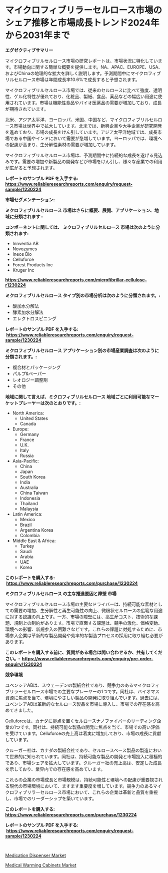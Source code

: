 <p><h1>マイクロフィブリラーセルロース市場のシェア推移と市場成長トレンド2024年から2031年まで</h1></p><p><strong>エグゼクティブサマリー</strong></p>
<p><p>マイクロフィブリルセルロース市場の研究レポートは、市場状況に特化しています。市場動向に関する簡単な概要を提供します。NA、APAC、EUROPE、USA、およびChinaの地理的な拡大を詳しく説明します。予測期間中にマイクロフィブリルセルロース市場は年間成長率10.6%で成長すると予想されます。</p><p>マイクロフィブリルセルロース市場では、従来のセルロースに比べて強度、透明性、ゲル化特性が優れており、化粧品、製紙、食品、薬品などの幅広い用途に使用されています。市場は機能性食品やバイオ医薬品の需要が増加しており、成長が期待されています。</p><p>北米、アジア太平洋、ヨーロッパ、米国、中国など、マイクロフィブリルセルロース市場は世界中で拡大しています。北米では、新興企業や大手企業が研究開発を進めており、市場の成長をけん引しています。アジア太平洋地域では、成長市場である中国やインドにおいて需要が急増しています。ヨーロッパでは、環境への配慮が高まり、生分解性素材の需要が増加しています。</p><p>マイクロフィブリルセルロース市場は、予測期間中に持続的な成長を遂げる見込みです。需要の増加や新製品の開発などが市場をけん引し、様々な産業での利用が広がると予想されます。</p></p>
<p><strong>レポートのサンプル PDF を入手する: <a href="https://www.reliableresearchreports.com/enquiry/request-sample/1230224">https://www.reliableresearchreports.com/enquiry/request-sample/1230224</a></strong></p>
<p><strong>市場セグメンテーション:</strong></p>
<p><strong> ミクロフィブリルセルロース 市場はさらに概要、展開、アプリケーション、地域に分類されます :</strong></p>
<p><strong>コンポーネントに関しては、 ミクロフィブリルセルロース 市場は次のように分類されます: &nbsp;</strong></p>
<p><ul><li>Innventia AB</li><li>Novozymes</li><li>Ineos Bio</li><li>Celluforce</li><li>Forest Products Inc</li><li>Kruger Inc</li></ul></p>
<p><strong><a href="https://www.reliableresearchreports.com/microfibrillar-cellulose-r1230224">https://www.reliableresearchreports.com/microfibrillar-cellulose-r1230224</a></strong></p>
<p><strong> ミクロフィブリルセルロース タイプ別の市場分析は次のように分類されます。:</strong></p>
<p><ul><li>酸加水分解法</li><li>酵素加水分解法</li><li>エレクトロスピニング</li></ul></p>
<p><strong>レポートのサンプル PDF を入手する: &nbsp;<a href="https://www.reliableresearchreports.com/enquiry/request-sample/1230224">https://www.reliableresearchreports.com/enquiry/request-sample/1230224</a></strong></p>
<p><strong> ミクロフィブリルセルロース アプリケーション別の市場産業調査は次のように分類されます。:</strong></p>
<p><ul><li>複合材とパッケージング</li><li>パルプ&ペーパー</li><li>レオロジー調整剤</li><li>その他</li></ul></p>
<p><strong>地域に関して言えば、ミクロフィブリルセルロース 地域ごとに利用可能なマーケットプレーヤーは次のとおりです。:</strong></p>
<p><ul>
    <li>
        North America:
        <ul>
            <li>United States</li>
            <li>Canada</li>
        </ul>
    </li>
    <li>
        Europe:
        <ul>
            <li>Germany</li>
            <li>France</li>
            <li>U.K.</li>
            <li>Italy</li>
            <li>Russia</li>
        </ul>
    </li>
    <li>
        Asia-Pacific:
        <ul>
            <li>China</li>
            <li>Japan</li>
            <li>South Korea</li>
            <li>India</li>
            <li>Australia</li>
            <li>China Taiwan</li>
            <li>Indonesia</li>
            <li>Thailand</li>
            <li>Malaysia</li>
        </ul>
    </li>
    <li>
        Latin America:
        <ul>
            <li>Mexico</li>
            <li>Brazil</li>
            <li>Argentina Korea</li>
            <li>Colombia</li>
        </ul>
    </li>
    <li>
        Middle East & Africa:
        <ul>
            <li>Turkey</li>
            <li>Saudi</li>
            <li>Arabia</li>
            <li>UAE</li>
            <li>Korea</li>
        </ul>
    </li>
    </ul></p>
<p><strong>このレポートを購入する: &nbsp;<a href="https://www.reliableresearchreports.com/purchase/1230224">https://www.reliableresearchreports.com/purchase/1230224</a></strong></p>
<p><strong>ミクロフィブリルセルロース の主な推進要因と障壁 市場</strong></p>
<p><p>マイクロフィブリルセルロース市場の主要なドライバーは、持続可能な素材としての需要の増加、生分解性と再生可能性の向上、微粉状セルロースの広範な用途に対する認識の向上です。一方、市場の障壁には、高生産コスト、技術的な課題、規制上の制約があります。市場で直面する課題は、競争の激化、価格変動、環境への影響、新規参入の困難さなどです。これらの課題に対処するために、市場参入企業は革新的な製品開発や効率的な製造プロセスの採用に取り組む必要があります。</p></p>
<p><strong>このレポートを購入する前に、質問がある場合は問い合わせるか、共有してください。:&nbsp; <a href="https://www.reliableresearchreports.com/enquiry/pre-order-enquiry/1230224">https://www.reliableresearchreports.com/enquiry/pre-order-enquiry/1230224</a></strong></p>
<p><strong>競争環境</strong></p>
<p><p>ユベンシアABは、スウェーデンの製紙会社であり、競争力のあるマイクロフィブリラーセルロース市場での主要なプレーヤーの1つです。同社は、バイオマス資源に焦点を当て、環境にやさしい製品の開発に取り組んでいます。過去には、ユベンシアABは革新的なセルロース製品を市場に導入し、市場での存在感を高めてきました。</p><p>Celluforceは、カナダに拠点を置くセルロースナノファイバーのリーディング企業の1つです。同社は、持続可能な製品の開発に焦点を当て、市場での高い評価を受けています。Celluforceの売上高は着実に増加しており、市場の成長に貢献しています。</p><p>クルーガー社は、カナダの製紙会社であり、セルロースベース製品の製造において世界的に知られています。同社は、持続可能な製品の開発と市場投入に積極的であり、市場シェアを拡大しています。クルーガー社の売上高は、安定した成長を示しており、業界内での存在感を高めています。</p><p>これらの企業の市場成長と市場規模は、持続可能性と環境への配慮が重要視される現代の市場環境において、ますます重要度を増しています。競争力のあるマイクロフィブリラーセルロース市場において、これらの企業は革新と品質を重視し、市場でのリーダーシップを築いています。</p></p>
<p><strong>このレポートを購入する: &nbsp; <a href="https://www.reliableresearchreports.com/purchase/1230224">https://www.reliableresearchreports.com/purchase/1230224</a></strong></p>
<p><strong>レポートのサンプル PDF を入手する: &nbsp;<a href="https://www.reliableresearchreports.com/enquiry/request-sample/1230224">https://www.reliableresearchreports.com/enquiry/request-sample/1230224</a></strong><strong></strong></p>
<p>&nbsp;</p>
<p><p><a href="https://five-trouble-98a.notion.site/Analyzing-Medication-Dispenser-Market-Global-Industry-Perspective-and-Forecast-2024-to-2031-931471072b6c476d9aecd171a8d27bc3">Medication Dispenser Market</a></p><p><a href="https://ivy-potential-64b.notion.site/Medical-Warming-Cabinets-Market-Competitive-Analysis-Market-Trends-and-Forecast-to-2031-93f7566506d04e7b87cd2581988898a7">Medical Warming Cabinets Market</a></p></p>